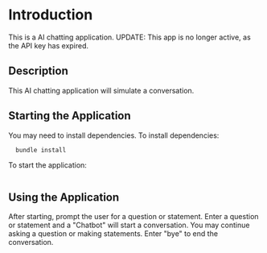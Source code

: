 # Introduction
This is a AI chatting application. UPDATE: This app is no longer active, as the API key has expired.

## Description
This AI chatting application will simulate a conversation.

## Starting the Application
You may need to install dependencies.
To install dependencies:
```
  bundle install
```

To start the application:
```

```

## Using the Application
After starting, prompt the user for a question or statement. Enter a question or statement and a "Chatbot" will start a conversation. You may continue asking a question or making statements. Enter "bye" to end the conversation.
